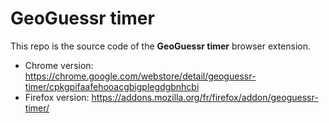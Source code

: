 # GeoGuessr timer

This repo is the source code of the __GeoGuessr timer__ browser extension.
 - Chrome version: https://chrome.google.com/webstore/detail/geoguessr-timer/cpkgpifaafehooacgbigplegdgbnhcbi
 - Firefox version: https://addons.mozilla.org/fr/firefox/addon/geoguessr-timer/
